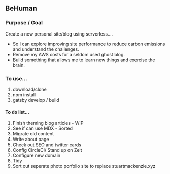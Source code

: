 ## BeHuman

### Purpose / Goal

Create a new personal site/blog using serverless....

- So I can explore improving site performance to reduce carbon emissions and understand the challenges.
- Remove my AWS costs for a seldom used ghost blog.
- Build something that allows me to learn new things and exercise the brain.

### To use...

1. download/clone
2. npm install
3. gatsby develop / build

#### To do list...

1. Finish theming blog articles - WIP
2. See if can use MDX - Sorted
3. Migrate old content
4. Write about page
5. Check out SEO and twitter cards
6. Config CircleCI/ Stand up on Zeit
7. Configure new domain
8. Tidy
9. Sort out seperate photo porfolio site to replace stuartmackenzie.xyz
